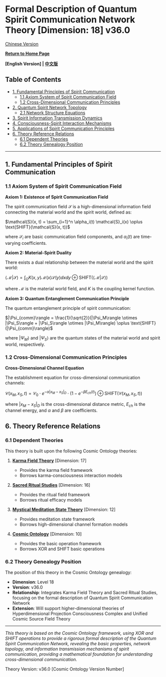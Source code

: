 # Formal Description of Quantum Spirit Communication Network Theory [Dimension: 18] v36.0

[Chinese Version](formal_theory_quantum_spirit_communication_network.md)

**[Return to Home Page](../README_en.md)**

**[English Version] | [中文版](formal_theory_quantum_spirit_communication_network.md)**

## Table of Contents

- [1. Fundamental Principles of Spirit Communication](#1-fundamental-principles-of-spirit-communication)
  - [1.1 Axiom System of Spirit Communication Field](#11-axiom-system-of-spirit-communication-field)
  - [1.2 Cross-Dimensional Communication Principles](#12-cross-dimensional-communication-principles)
- [2. Quantum Spirit Network Topology](#2-quantum-spirit-network-topology)
  - [2.1 Network Structure Equations](#21-network-structure-equations)
- [3. Spirit Information Transmission Dynamics](#3-spirit-information-transmission-dynamics)
- [4. Consciousness-Spirit Interaction Mechanisms](#4-consciousness-spirit-interaction-mechanisms)
- [5. Applications of Spirit Communication Principles](#5-applications-of-spirit-communication-principles)
- [6. Theory Reference Relations](#6-theory-reference-relations)
  - [6.1 Dependent Theories](#61-dependent-theories)
  - [6.2 Theory Genealogy Position](#62-theory-genealogy-position)

---

## 1. Fundamental Principles of Spirit Communication

### 1.1 Axiom System of Spirit Communication Field

**Axiom 1: Existence of Spirit Communication Field**

The spirit communication field $`\mathcal{S}`$ is a high-dimensional information field connecting the material world and the spirit world, defined as:

$`\mathcal{S}(x, t) = \sum_{i=1}^n \alpha_i(t) \mathcal{S}_i(x) \oplus \text{SHIFT}(\mathcal{S}(x, t))`$

where $`\mathcal{S}_i`$ are basic communication field components, and $`\alpha_i(t)`$ are time-varying coefficients.

**Axiom 2: Material-Spirit Duality**

There exists a dual relationship between the material world and the spirit world:

$`\langle \mathcal{M} | \mathcal{S} \rangle = \int_{\Omega} K(x, y) \mathcal{M}(x) \mathcal{S}(y) dx dy \oplus \text{SHIFT}(\langle \mathcal{M} | \mathcal{S} \rangle)`$

where $`\mathcal{M}`$ is the material world field, and $`K`$ is the coupling kernel function.

**Axiom 3: Quantum Entanglement Communication Principle**

The quantum entanglement principle of spirit communication:

$`|\Psi_{comm}\rangle = \frac{1}{\sqrt{2}}(|\Psi_M\rangle \otimes |\Psi_S\rangle + |\Psi_S\rangle \otimes |\Psi_M\rangle) \oplus \text{SHIFT}(|\Psi_{comm}\rangle)`$

where $`|\Psi_M\rangle`$ and $`|\Psi_S\rangle`$ are the quantum states of the material world and spirit world, respectively.

### 1.2 Cross-Dimensional Communication Principles

**Cross-Dimensional Channel Equation**

The establishment equation for cross-dimensional communication channels:

$`\mathcal{C}(x_M, x_S, t) = \mathcal{C}_0 \cdot e^{-\alpha|x_M-x_S|_D} \cdot (1 - e^{-\beta E_{ch}(t)}) \oplus \text{SHIFT}(\mathcal{C}(x_M, x_S, t))`$

where $`|x_M-x_S|_D`$ is the cross-dimensional distance metric, $`E_{ch}`$ is the channel energy, and $`\alpha`$ and $`\beta`$ are coefficients.

## 6. Theory Reference Relations

### 6.1 Dependent Theories

This theory is built upon the following Cosmic Ontology theories:

1. **[Karma Field Theory](formal_theory_karma_field_theory_en.md)** [Dimension: 17]
   - Provides the karma field framework
   - Borrows karma-consciousness interaction models

2. **[Sacred Ritual Studies](formal_theory_sacred_ritual_en.md)** [Dimension: 16]
   - Provides the ritual field framework
   - Borrows ritual efficacy models

3. **[Mystical Meditation State Theory](formal_theory_mystical_meditation_en.md)** [Dimension: 12]
   - Provides meditation state framework
   - Borrows high-dimensional channel formation models

4. **[Cosmic Ontology](formal_theory_cosmic_ontology_en.md)** [Dimension: 10]
   - Provides the basic operation framework
   - Borrows XOR and SHIFT basic operations

### 6.2 Theory Genealogy Position

The position of this theory in the Cosmic Ontology genealogy:

- **Dimension**: Level 18
- **Version**: v36.0
- **Relationship**: Integrates Karma Field Theory and Sacred Ritual Studies, focusing on the formal description of Quantum Spirit Communication Network
- **Extension**: Will support higher-dimensional theories of Hyperdimensional Projection Consciousness Complex and Unified Cosmic Source Field Theory

---

*This theory is based on the Cosmic Ontology framework, using XOR and SHIFT operations to provide a rigorous formal description of the Quantum Spirit Communication Network, revealing the basic properties, network topology, and information transmission mechanisms of spirit communication, providing a mathematical foundation for understanding cross-dimensional communication.*

Theory Version: v36.0 [Cosmic Ontology Version Number] 